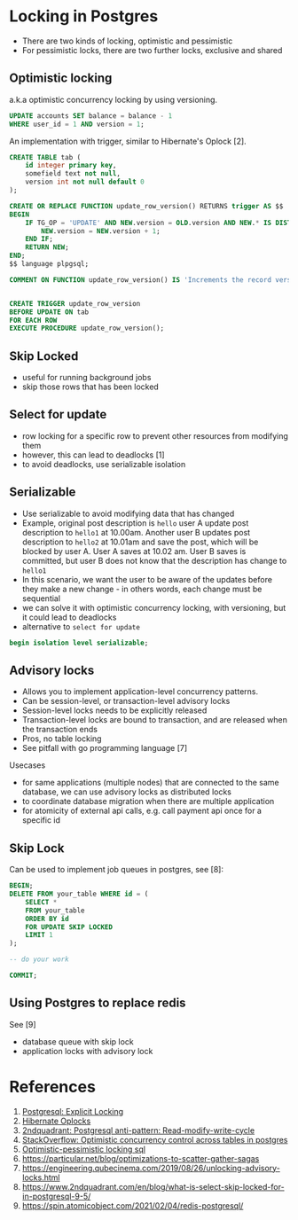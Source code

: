 # Locking in Postgres

- There are two kinds of locking, optimistic and pessimistic
- For pessimistic locks, there are two further locks, exclusive and shared

## Optimistic locking

a.k.a optimistic concurrency locking by using versioning.

```sql
UPDATE accounts SET balance = balance - 1
WHERE user_id = 1 AND version = 1;
```

An implementation with trigger, similar to Hibernate's Oplock [2].
```sql
CREATE TABLE tab (
	id integer primary key,
	somefield text not null,
	version int not null default 0
);

CREATE OR REPLACE FUNCTION update_row_version() RETURNS trigger AS $$
BEGIN
	IF TG_OP = 'UPDATE' AND NEW.version = OLD.version AND NEW.* IS DISTINCT FROM OLD.* THEN
		NEW.version = NEW.version + 1;
	END IF;
	RETURN NEW;
END;
$$ language plpgsql;

COMMENT ON FUNCTION update_row_version() IS 'Increments the record version if a row changed by an update and it''s version was not incremented by the user';


CREATE TRIGGER update_row_version
BEFORE UPDATE ON tab
FOR EACH ROW
EXECUTE PROCEDURE update_row_version();
```

## Skip Locked

- useful for running background jobs
- skip those rows that has been locked

## Select for update

- row locking for a specific row to prevent other resources from modifying them
- however, this can lead to deadlocks [1]
- to avoid deadlocks, use serializable isolation

## Serializable

- Use serializable to avoid modifying data that has changed
- Example, original post description is `hello` user A update post description to `hello1` at 10.00am. Another user B updates post description to `hello2` at 10.01am and save the post, which will be blocked by user A. User A saves at 10.02 am. User B saves is committed, but user B does not know that the description has change to `hello1`
- In this scenario, we want the user to be aware of the updates before they make a new change - in others words, each change must be sequential
- we can solve it with optimistic concurrency locking, with versioning, but it could lead to deadlocks
- alternative to `select for update`
```sql
begin isolation level serializable;
```

## Advisory locks

- Allows you to implement application-level concurrency patterns.
- Can be session-level, or transaction-level advisory locks
- Session-level locks needs to be explicitly released
- Transaction-level locks are bound to transaction, and are released when the transaction ends
- Pros, no table locking
- See pitfall with go programming language [7]

Usecases
- for same applications (multiple nodes) that are connected to the same database, we can use advisory locks as distributed locks
- to coordinate database migration when there are multiple application
- for atomicity of external api calls, e.g. call payment api once for a specific id

## Skip Lock 

Can be used to implement job queues in postgres, see [8]:

```sql
BEGIN;
DELETE FROM your_table WHERE id = (
	SELECT * 
	FROM your_table
	ORDER BY id
	FOR UPDATE SKIP LOCKED
	LIMIT 1
);

-- do your work

COMMIT;
```

## Using Postgres to replace redis

See [9]
- database queue with skip lock
- application locks with advisory lock

# References
1. [Postgresql: Explicit Locking](https://www.postgresql.org/docs/current/explicit-locking.html)
2. [Hibernate Oplocks](https://wiki.postgresql.org/wiki/Hibernate_oplocks)
3. [2ndquadrant: Postgresql anti-pattern: Read-modify-write-cycle](https://www.2ndquadrant.com/en/blog/postgresql-anti-patterns-read-modify-write-cycles/)
4. [StackOverflow: Optimistic concurrency control across tables in postgres](https://stackoverflow.com/questions/37801598/optimistic-concurrency-control-across-tables-in-postgres)
5. [Optimistic-pessimistic locking sql](https://learning-notes.mistermicheels.com/data/sql/optimistic-pessimistic-locking-sql/)
6. https://particular.net/blog/optimizations-to-scatter-gather-sagas
7. https://engineering.qubecinema.com/2019/08/26/unlocking-advisory-locks.html
8. https://www.2ndquadrant.com/en/blog/what-is-select-skip-locked-for-in-postgresql-9-5/
9. https://spin.atomicobject.com/2021/02/04/redis-postgresql/
